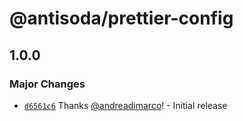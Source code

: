 # @antisoda/prettier-config

## 1.0.0

### Major Changes

- [`d6561c6`](https://github.com/andreadimarco/prettier-config/commit/d6561c655962f676bc98dcee71009c0d98c790e6) Thanks [@andreadimarco](https://github.com/andreadimarco)! - Initial release
